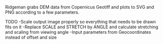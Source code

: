  Ridgeman
 grabs DEM data from Copernicus Geotiff and plots to SVG and PNG according to a few parameters.
 
TODO
-Scale output image properly so everything that needs to be drawn fits on it
-Replace SCALE and STRETCH by ANGLE and calculate stretching and scaling from viewing angle
-Input parameters from Geocoordinates instead of offset and size
